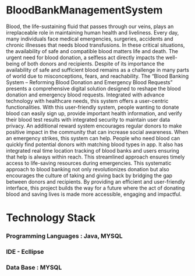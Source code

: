# BloodBankManagementSystem
<p>Blood, the life-sustaining fluid that passes through our veins, plays an irreplaceable role in maintaining human health and liveliness. Every day, many individuals face medical emergencies, surgeries, accidents and chronic illnesses that needs blood transfusions. In these critical situations, the availability of safe and compatible blood matters life and death. The urgent need for blood donation, a selfless act directly impacts the well-being of both donors and recipients. Despite of its importance the availability of safe and sufficient blood remains as a challenge in many parts of world due to misconceptions, fears, and reachability. The “Blood Banking System – Reforming Blood Donation and Emergency Blood Requests” presents a comprehensive digital solution designed to reshape the blood donation and emergency blood requests. Integrated with advance technology with healthcare needs, this system offers a user-centric functionalities. With this user-friendly system, people wanting to donate blood can easily sign up, provide important health information, and verify their blood test results with integrated security to maintain user data privacy. An additional reward system encourages regular donors to make positive impact in the community that can increase social awareness. When an emergency strikes, this system can help. People who need blood can quickly find potential donors with matching blood types in app. It also has integrated real time location tracking of blood banks and users ensuring that help is always within reach. This streamlined approach ensures timely access to life-saving resources during emergencies. This systematic approach to blood banking not only revolutionizes donation but also encourages the culture of taking and giving back by bridging the gap between donors and recipients. By providing an efficient and user-friendly interface, this project builds the way for a future where the act of donating blood and saving lives is made more accessible, engaging and impactful.</p>

# Technology Stack
<h3>Programming Languages : Java, MYSQL</h3>
<h3>IDE - Ecllipse</h3>
<h3>Data Base : MYSQL</h3>
